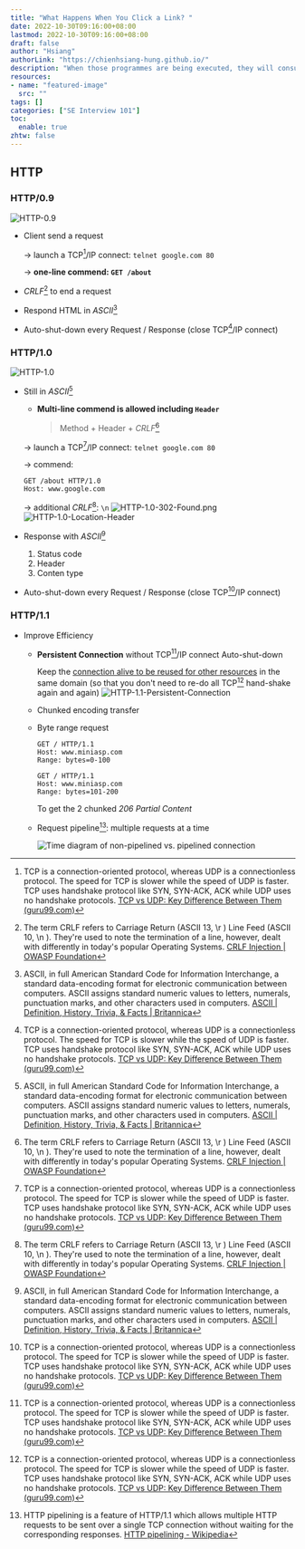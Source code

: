 ```yaml
---
title: "What Happens When You Click a Link? "
date: 2022-10-30T09:16:00+08:00
lastmod: 2022-10-30T09:16:00+08:00
draft: false
author: "Hsiang"
authorLink: "https://chienhsiang-hung.github.io/"
description: "When those programmes are being executed, they will consume some resources from the computer. How do we allocate the resources? Who will do this for the programs?"
resources:
- name: "featured-image"
  src: ""
tags: []
categories: ["SE Interview 101"]
toc:
  enable: true
zhtw: false
---
```

## HTTP
### HTTP/0.9
![HTTP-0.9](HTTP-0.9.png "HTTP-0.9")
- Client send a request

  -> launch a TCP[^TCP]/IP connect: `telnet google.com 80`
  
  -> **one-line commend: `GET /about`**
- _CRLF_[^CRLF] to end a request
- Respond HTML in _ASCII_[^ASCII]
- Auto-shut-down every Request / Response (close TCP[^TCP]/IP connect)
### HTTP/1.0
![HTTP-1.0](HTTP-1.0.png "HTTP-1.0")
- Still in _ASCII_[^ASCII]
  - **Multi-line commend is allowed including `Header`**
    > Method + Header + _CRLF_[^CRLF]

  -> launch a TCP[^TCP]/IP connect: `telnet google.com 80`
  
  -> commend:

    ```
    GET /about HTTP/1.0
    Host: www.google.com
    ```

  -> additional _CRLF_[^CRLF]: `\n`
  ![HTTP-1.0-302-Found.png](HTTP-1.0-302-Found.png "HTTP-1.0-302-Found.png")
  ![HTTP-1.0-Location-Header](HTTP-1.0-Location-Header.png "HTTP-1.0-Location-Header")
- Response with _ASCII_[^ASCII]
  1. Status code
  2. Header
  3. Conten type
- Auto-shut-down every Request / Response (close TCP[^TCP]/IP connect)
### HTTP/1.1
- Improve Efficiency
  - **Persistent Connection** without TCP[^TCP]/IP connect Auto-shut-down

    Keep the [connection alive to be reused for other resources](https://youtu.be/Taq5TV1K4XU?t=1620) in the same domain (so that you don't need to re-do all TCP[^TCP] hand-shake again and again)
    ![HTTP-1.1-Persistent-Connection](HTTP-1.1-Persistent-Connection.png "HTTP-1.1-Persistent-Connection")
  - Chunked encoding transfer
  - Byte range request

    ```
    GET / HTTP/1.1
    Host: www.miniasp.com
    Range: bytes=0-100
    ```
    ```
    GET / HTTP/1.1
    Host: www.miniasp.com
    Range: bytes=101-200
    ```
    To get the 2 chunked _206 Partial Content_
  - Request pipeline[^pipelined-connection]: multiple requests at a time
  
    ![Time diagram of non-pipelined vs. pipelined connection](https://upload.wikimedia.org/wikipedia/commons/thumb/1/19/HTTP_pipelining2.svg/1024px-HTTP_pipelining2.svg.png "Time diagram of non-pipelined vs. pipelined connection")

[^CRLF]: The term CRLF refers to Carriage Return (ASCII 13, \r ) Line Feed (ASCII 10, \n ). They're used to note the termination of a line, however, dealt with differently in today's popular Operating Systems. [CRLF Injection | OWASP Foundation](https://owasp.org/www-community/vulnerabilities/CRLF_Injection)
[^ASCII]: ASCII, in full American Standard Code for Information Interchange, a standard data-encoding format for electronic communication between computers. ASCII assigns standard numeric values to letters, numerals, punctuation marks, and other characters used in computers. [ASCII | Definition, History, Trivia, & Facts | Britannica](https://www.britannica.com/topic/ASCII)
[^TCP]: TCP is a connection-oriented protocol, whereas UDP is a connectionless protocol. The speed for TCP is slower while the speed of UDP is faster. TCP uses handshake protocol like SYN, SYN-ACK, ACK while UDP uses no handshake protocols. [TCP vs UDP: Key Difference Between Them (guru99.com)](https://www.guru99.com/tcp-vs-udp-understanding-the-difference.html)
[^pipelined-connection]: HTTP pipelining is a feature of HTTP/1.1 which allows multiple HTTP requests to be sent over a single TCP connection without waiting for the corresponding responses. [HTTP pipelining - Wikipedia](https://en.wikipedia.org/wiki/HTTP_pipelining)